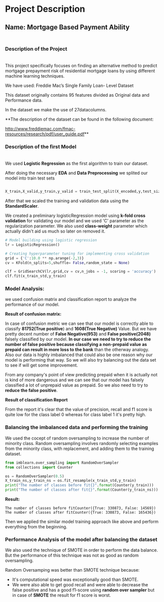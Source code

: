 # **Project Description**

## **Name: Mortgage Based Payment Ability** <br><br>

### <b> Description of the Project </b><br><br>

This project specifically focuses on finding an alternative method to predict mortgage prepayment risk of residential mortgage loans by using different machine learning techniques.

We have used: Freddie Mac’s Single Family Loan- Level Dataset

This dataset originally contains 95 features divided as Original data and Performance data.

In the dataset we make the use of 27datacolumns.

**The description of the dataset can be found in the following document:


 http://www.freddiemac.com/fmac-resources/research/pdf/user_guide.pdf**

### <b> Description of the first Model </b><br><br>

We used **Logistic Regression** as the first algorithm to train our dataset.

After doing the necessary **EDA** and **Data Preprocessing** we splited our model into train test sets 

```python

X_train,X_valid,y_train,y_valid = train_test_split(X_encoded,y,test_size= 0.2,random_state=0)

```
After that we scaled the training and validation data using the **StandardScaler**.

We created a preliminary logisticRegression model using **k-fold cross validation** for validating our model and we used 'C' parameter as the regularization parameter. We also used **class-weight** parameter which actually didn't aid us much so later on removed it.

```python
# Model building using logistic regression
lr = LogisticRegression()

# Creating hyperparameter tuning for implementing cross validation
grid = {'C':10.0 ** np.arange(-2,3)}
cv = KFold(n_splits=5,shuffle= False,random_state = None)

clf = GridSearchCV(lr,grid,cv = cv,n_jobs = -1, scoring = 'accuracy')
clf.fit(x_train_std,y_train)

```

### **Model Analysis:**

we used confusion matrix and classification report to analyze the performance of our model.

**Result of confusion matrix:**


In case of confusion metric we can see that our model is correctly able to classify **81752(True positive**) and **1608(True Negative)** Value. But we have pretty decent number of **False Negative(953)** and **False positive(2048)** falsely classified by our model. **In our case we need to try to reduce the number of false positive because classifying a non-prepaid value as prepaid can result in more loss to the bank** than the otherway analogy. Also our data is highly imbalanced that could also be one reason why our model is performing that way. So we will also try balancing out the data set to see if will get some improvement.

From any company's point of view predicting prepaid when it is actually not is kind of more dangerous and we can see that our model has falsely classified a lot of unprepaid value as prepaid. So we also need to try to **reduce the false positive**.


**Result of classification Report**


From the report it's clear that the value of precision, recall and  f1 score is quite low for the class label 0 whereas for class label 1 it's pretty high.


### **Balancing the imbalanced data and performing the training**<br>

We used the cocept of random oversampling to increase the number of minority class. Random oversampling involves randomly selecting examples from the minority class, with replacement, and adding them to the training dataset. 


``` python
from imblearn.over_sampling import RandomOverSampler
from collections import Counter

os = RandomOverSampler(0.5)
X_train_ns,y_train_ns = os.fit_resample(x_train_std,y_train)
print("The number of classes before fit{}".format(Counter(y_train)))
print("The number of classes after fit{}".format(Counter(y_train_ns)))

```

**Result:**

```
The number of classes before fitCounter({True: 330873, False: 14569})
The number of classes after fitCounter({True: 330873, False: 165436})

```

Then we applied the similar model training approach like above and perform everything from the beginning.


### **Performance Analysis of the model after balancing the dataset**

We also used the technique of SMOTE in order to perform the data balance. But the performance of this technique was not as good as random oversampling.

Random Oversamping was better than SMOTE technique because:

* It's computational speed was exceptionally good than SMOTE.
* We were also able to get good recall and were able to decrease the false positive and has a good f1-score using **random over sampler** but in case of **SMOTE** the result for f1 score is worst.










